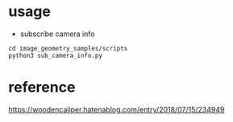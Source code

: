 # usage

- subscribe camera info

```
cd image_geometry_samples/scripts
python3 sub_camera_info.py 
```

# reference

https://woodencaliper.hatenablog.com/entry/2018/07/15/234949  

